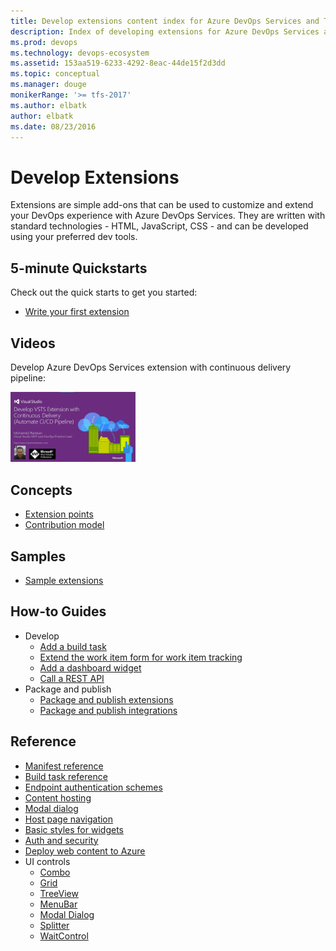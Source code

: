 ```yaml
---
title: Develop extensions content index for Azure DevOps Services and TFS  
description: Index of developing extensions for Azure DevOps Services and Team Foundation Server
ms.prod: devops
ms.technology: devops-ecosystem
ms.assetid: 153aa519-6233-4292-8eac-44de15f2d3dd
ms.topic: conceptual
ms.manager: douge
monikerRange: '>= tfs-2017'
ms.author: elbatk
author: elbatk
ms.date: 08/23/2016
---
```


# Develop Extensions

Extensions are simple add-ons that can be used to customize and extend your DevOps experience with Azure DevOps Services. They are written with standard technologies - HTML, JavaScript, CSS - and can be developed using your preferred dev tools.

<a name ="customApps"/>

## 5-minute Quickstarts 
Check out the quick starts to get you started:
* [Write your first extension](get-started/node.md)

## Videos

Develop Azure DevOps Services extension with continuous delivery pipeline:

<a href="https://www.youtube.com/watch?v=uzQFvYY0xiM&list=PLe14MLC-Nwy6saThL6NSv2rTtFNpkvfp3" target="_blank"><img src="_img/develop-extension-video.png" alt="Develop Extensions" width="200" /></a>

## Concepts
* [Extension points](reference/targets/overview.md)
* [Contribution model](develop/contributions-overview.md)

## Samples
* [Sample extensions](develop/samples-overview.md)

## How-to Guides
* Develop
    * [Add a build task](develop/add-build-task.md)
    * [Extend the work item form for work item tracking](develop/add-workitem-extension.md)
    * [Add a dashboard widget](develop/add-dashboard-widget.md)
    * [Call a REST API](develop/call-rest-api.md)
* Package and publish
    * [Package and publish extensions](publish/overview.md)
    * [Package and publish integrations](publish/integration.md)

## Reference
* [Manifest reference](develop/manifest.md)
* [Build task reference](develop/integrate-build-task.md)
* [Endpoint authentication schemes](develop/auth-schemes.md)
* [Content hosting](develop/static-content.md)
* [Modal dialog](develop/using-host-dialog.md)
* [Host page navigation](develop/host-navigation.md)
* [Basic styles for widgets](develop/styles-from-widget-sdk.md)
* [Auth and security](develop/auth.md)
* [Deploy web content to Azure](publish/publish-azure.md)
* UI controls
    * [Combo](reference/client/controls/combo.md)
    * [Grid](reference/client/controls/grid.md)
    * [TreeView](reference/client/controls/tree.md)
    * [MenuBar](reference/client/controls/menubar.md)
    * [Modal Dialog](reference/client/controls/modaldialog.md)
    * [Splitter](reference/client/controls/splitter.md)
    * [WaitControl](reference/client/controls/waitcontrol.md)



